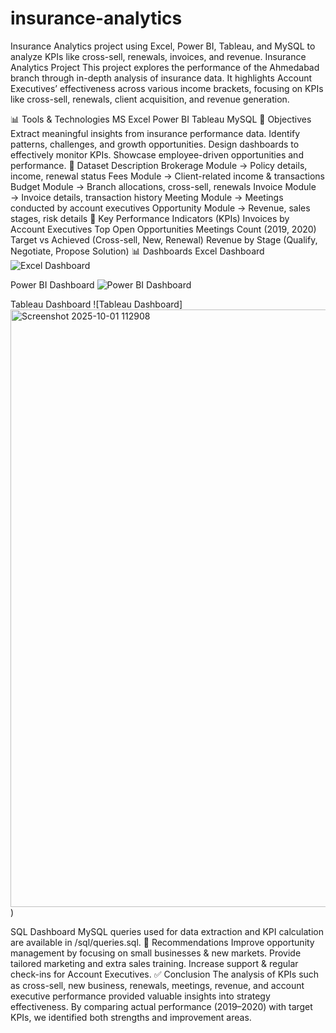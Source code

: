 
# insurance-analytics
Insurance Analytics project using Excel, Power BI, Tableau, and MySQL to analyze KPIs like cross-sell, renewals, invoices, and revenue.
Insurance Analytics Project
This project explores the performance of the Ahmedabad branch through in-depth analysis of insurance data.
It highlights Account Executives’ effectiveness across various income brackets, focusing on KPIs like cross-sell, renewals, client acquisition, and revenue generation.

📊 Tools & Technologies
MS Excel
Power BI
Tableau
MySQL
📌 Objectives
Extract meaningful insights from insurance performance data.
Identify patterns, challenges, and growth opportunities.
Design dashboards to effectively monitor KPIs.
Showcase employee-driven opportunities and performance.
📂 Dataset Description
Brokerage Module → Policy details, income, renewal status
Fees Module → Client-related income & transactions
Budget Module → Branch allocations, cross-sell, renewals
Invoice Module → Invoice details, transaction history
Meeting Module → Meetings conducted by account executives
Opportunity Module → Revenue, sales stages, risk details
📌 Key Performance Indicators (KPIs)
Invoices by Account Executives
Top Open Opportunities
Meetings Count (2019, 2020)
Target vs Achieved (Cross-sell, New, Renewal)
Revenue by Stage (Qualify, Negotiate, Propose Solution)
📊 Dashboards
Excel Dashboard
![Excel Dashboard](<img width="1402" height="949" alt="Screenshot 2025-10-01 112559" src="https://github.com/user-attachments/assets/43674a95-a9a6-42ae-82a3-3828a92ef05c" />)

Power BI Dashboard
![Power BI Dashboard](<img width="1656" height="944" alt="Screenshot 2025-10-01 112744" src="https://github.com/user-attachments/assets/fdec1f4f-a7af-4524-a13a-8e6558530438" />)

Tableau Dashboard
![Tableau Dashboard]<img width="1741" height="956" alt="Screenshot 2025-10-01 112908" src="https://github.com/user-attachments/assets/0ed456ff-8d7d-499a-b861-9e9f9d03d7f9" />)

SQL Dashboard
MySQL queries used for data extraction and KPI calculation are available in /sql/queries.sql.
📌 Recommendations
Improve opportunity management by focusing on small businesses & new markets.
Provide tailored marketing and extra sales training.
Increase support & regular check-ins for Account Executives.
✅ Conclusion
The analysis of KPIs such as cross-sell, new business, renewals, meetings, revenue, and account executive performance provided valuable insights into strategy effectiveness.
By comparing actual performance (2019–2020) with target KPIs, we identified both strengths and improvement areas.
